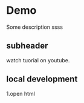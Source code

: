 # Demo

Some description ssss

## subheader

watch tuorial on youtube.


## local development

1.open html